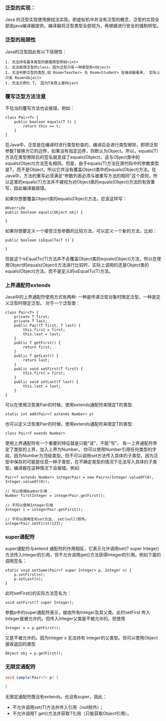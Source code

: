 ### 泛型的实现：
Java 的泛型实现使用擦拭法实现。即虚拟机中并没有泛型的概念，泛型的实现全部由java编译器提供。编译器将泛型类型<T>全部视为<Object>，再根据<T>进行安全的强制转型。

### 泛型的局限性
Java的泛型因此有以下局限性：

    1. 无法持有基本类型的数据类型例如<int>
    1. 无法取得泛型的class，因为泛型只有一种类型即<Object>
    1. 无法判断泛型的类型,如 Room<Teacher> 与 Room<Student> 在编译器看来， 实际上只有 Room<Object>
    1. 无法示例化 T， 因为T本质上是Object


### 覆写泛型方法注意
不恰当的覆写方法也会报错，例如：
```
class Pair<T> {
    public boolean equals(T t) {
        return this == t;
    }
}
```
在Java中，泛型是在编译时进行类型检查的，编译后会进行类型擦除，即把泛型参数T替换为它的边界，如果没有指定边界，则默认为Object。所以，equals(T)方法在类型擦除后的签名就变成了equals(Object)，这与Object类中的equals(Object)方法签名相同。但是，由于equals(T)方法在源代码中的参数类型是T，而不是Object，所以它并没有覆盖Object类中的equals(Object)方法。在Java中，方法的重写必须满足“参数列表必须与被重写方法的相同”这个原则，所以这里的equals(T)方法并不被视为对Object类的equals(Object)方法的有效重写，因此编译器报错。

如果你想要覆盖Object类的equals(Object)方法，应该这样写：

```
@Override
public boolean equals(Object obj) {
    
}
```
如果你想要定义一个接受泛型参数的比较方法，可以定义一个新的方法，比如：

```
public boolean isEqualTo(T t) {
    
}
```
但是这个isEqualTo(T)方法并不会覆盖Object类的equals(Object)方法，所以在使用Object的equals(Object)方法进行比较时，实际上调用的还是Object类的equals(Object)方法，而不是定义的isEqualTo(T)方法。


### 上界通配符extends

Java中的上界通配符使用方式有两种: 一种是传递泛型对象时限定泛型，一种是定义泛型时限定泛型。
对于一个泛型类：
```
class Pair<T> {
    private T first;
    private T last;
    public Pair(T first, T last) {
        this.first = first;
        this.last = last;
    }
    public T getFirst() {
        return first;
    }
    public T getLast() {
        return last;
    }
    public void setFirst(T first) {
        this.first = first;
    }
    public void setLast(T last) {
        this.last = last;
    }
}
```

可以在使用泛型类Pair<T>的时候，使用extends通配符来限定T的类型:
```
static int add(Pair<? extends Number> p)
```

也可以定义泛型类Pair<T>的时候，使用extends通配符来限定T的类型:
```
class Pair<T exends Number>
```

使用上界通配符有一个重要的特征就是只能“读”，不能“写”。
有一上界通配符界定了类型的上界，加入上界为Number， 你可以使用Number引用任何类型的字段，因为Number为顶级类型。但不可以调用set方法传入具体的子类型。因为泛型中保存的可能是任意一种子类型，在不确定类型的情况下无法写入具体的子类型。编译器在这种情况下会报错。例如:

```
Pair<? extends Number> integerPair = new Pair<>(Integer.valueOf(0), Integer.valueOf(0));

// 可以使用Number引用
Number firstInteger = integerPair.getFirst();

// 不可以使用Integer引用
Integer i = integerPair.getFirst();

// 不可以调用任何set方法， set(null)除外。
integerPair.setFirst(123); 

```

### super通配符
super通配符与extend 通配符的作用相反，它表示允许调用set(? super Integer)方法传入Integer的引用，但不允许调用get()方法获得Integer的引用。例如下面的调用签名：
```
static void setSame(Pair<? super Integer> p, Integer n) {
    p.setFirst(n);
    p.setLast(n);
}
```

此时setFirst()的实际方法签名为：
```
void setFirst(? super Integer);
```
参数p中的super通配符表示，接收所有Integer及其父类。此时setFirst 传入Integer是被允许的。但传入Integer父类是不被允许的。但使用
```
Integer x = p.getFirst();
```
又是不被允许的。因为Integer x 无法持有 Integer的父类型。但可以使用Object接收返回的类型
```
Object obj = p.getFirst();
```

### 无限定通配符
```java
void sample(Pair<?> p) {

}
```
无限定通配符既没有extends，也没有super，因此：
- 不允许调用set(T)方法并传入引用（null除外）；
- 不允许调用T get()方法并获取T引用（只能获取Object引用）。
